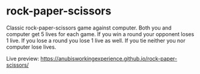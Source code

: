 # rock-paper-scissors
Classic rock-paper-scissors game against computer. Both you and computer get 5 lives
for each game. If you win a round your opponent loses 1 live. If you lose a round
you lose 1 live as well. If you tie neither you nor computer lose lives.

Live preview: https://anubisworkingexperience.github.io/rock-paper-scissors/
